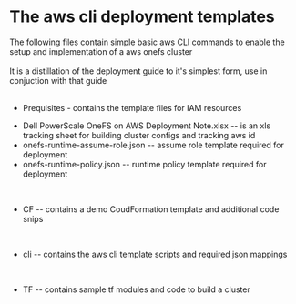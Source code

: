 # The aws cli deployment templates
The following files contain simple basic aws CLI commands to enable the setup and implementation of a aws onefs cluster
<br>
<br>
It is a distillation of the deployment guide to it's simplest form, use in conjuction with that guide
<br>
<br>
* Prequisites - contains the template files for IAM resources
- Dell PowerScale OneFS on AWS Deployment Note.xlsx -- is an xls tracking sheet for building cluster configs and tracking aws id
-  onefs-runtime-assume-role.json -- assume role template required for deployment  
- onefs-runtime-policy.json -- runtime policy template required for deployment  
<br>

* CF -- contains a demo CoudFormation template and additional code snips


<br>

* cli -- contains the aws cli template scripts and required json mappings  

<br>

* TF -- contains sample tf modules and code to build a cluster